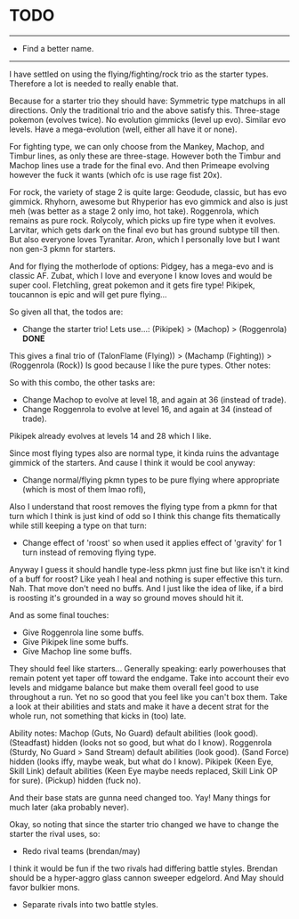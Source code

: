 
# TODO

---

- Find a better name.

---

I have settled on using the flying/fighting/rock trio as the starter types.
Therefore a lot is needed to really enable that.

Because for a starter trio they should have:
Symmetric type matchups in all directions. Only the traditional trio and the above satisfy this.
Three-stage pokemon (evolves twice).
No evolution gimmicks (level up evo).
Similar evo levels.
Have a mega-evolution (well, either all have it or none).

For fighting type, we can only choose from the Mankey, Machop, and Timbur lines, as only these are three-stage.
However both the Timbur and Machop lines use a trade for the final evo.
And then Primeape evolving however the fuck it wants (which ofc is use rage fist 20x).

For rock, the variety of stage 2 is quite large:
Geodude, classic, but has evo gimmick.
Rhyhorn, awesome but Rhyperior has evo gimmick and also is just meh (was better as a stage 2 only imo, hot take).
Roggenrola, which remains as pure rock.
Rolycoly, which picks up fire type when it evolves.
Larvitar, which gets dark on the final evo but has ground subtype till then. But also everyone loves Tyranitar.
Aron, which I personally love but I want non gen-3 pkmn for starters.

And for flying the motherlode of options:
Pidgey, has a mega-evo and is classic AF.
Zubat, which I love and everyone I know loves and would be super cool.
Fletchling, great pokemon and it gets fire type!
Pikipek, toucannon is epic and will get pure flying...

So given all that, the todos are:

- Change the starter trio! Lets use...: (Pikipek) > (Machop) > (Roggenrola)
**DONE**

This gives a final trio of (TalonFlame (Flying)) > (Machamp (Fighting)) > (Roggenrola (Rock))
Is good because I like the pure types. Other notes:

So with this combo, the other tasks are:

- Change Machop to evolve at level 18, and again at 36 (instead of trade).
- Change Roggenrola to evolve at level 16, and again at 34 (instead of trade).

Pikipek already evolves at levels 14 and 28 which I like.

Since most flying types also are normal type, it kinda ruins the advantage
gimmick of the starters. And cause I think it would be cool anyway:
- Change normal/flying pkmn types to be pure flying where appropriate (which is most of them lmao rofl),

Also I understand that roost removes the flying type from a pkmn for that turn which I think
is just kind of odd so I think this change fits thematically while still keeping a type on that turn:
- Change effect of 'roost' so when used it applies effect of 'gravity' for 1 turn instead of removing flying type.

Anyway I guess it should handle type-less pkmn just fine but like isn't it kind of a buff for roost?
Like yeah I heal and nothing is super effective this turn. Nah. That move don't need no buffs.
And I just like the idea of like, if a bird is roosting it's grounded in a way so ground moves should hit it.

And as some final touches:
- Give Roggenrola line some buffs.
- Give Pikipek line some buffs.
- Give Machop line some buffs.

They should feel like starters... Generally speaking: early powerhouses that remain potent yet taper off toward the endgame.
Take into account their evo levels and midgame balance but make them overall feel good to use throughout a run. Yet no so good
that you feel like you can't box them. Take a look at their abilities and stats and make it have a decent strat for the whole
run, not something that kicks in (too) late.

Ability notes:
Machop (Guts, No Guard) default abilities (look good).
       (Steadfast) hidden (looks not so good, but what do I know).
Roggenrola (Sturdy, No Guard > Sand Stream) default abilities (look good).
           (Sand Force) hidden (looks iffy, maybe weak, but what do I know).
Pikipek (Keen Eye, Skill Link) default abilities (Keen Eye maybe needs replaced, Skill Link OP for sure).
        (Pickup) hidden (fuck no).

And their base stats are gunna need changed too.
Yay! Many things for much later (aka probably never).

Okay, so noting that since the starter trio changed we have to change the starter the rival uses, so:
- Redo rival teams (brendan/may)

I think it would be fun if the two rivals had differing battle styles.
Brendan should be a hyper-aggro glass cannon sweeper edgelord.
And May should favor bulkier mons.
- Separate rivals into two battle styles.
